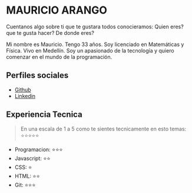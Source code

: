 # MAURICIO ARANGO

Cuentanos algo sobre ti que te gustara todos conocieramos: Quien eres? que te gusta hacer? De donde eres?

Mi nombre es Mauricio. Tengo 33 años. Soy licenciado en Matemáticas y Física. Vivo en Medellín. Soy un apasionado de la tecnología y quiero comenzar en el mundo de la programación.

## Perfiles sociales

- [Github](https://github.com/ffyto)
- [Linkedin](www.linkedin.com/in/carlos-mauricio-bb58441a4)

## Experiencia Tecnica
> En una escala de 1 a 5 como te sientes tecnicamente en esto temas:  ⭐️⭐️⭐️⭐️⭐️

- Programacion: ⭐️⭐️⭐️
- Javascript: ⭐️⭐️
- CSS: ⭐️
- HTML: ⭐️⭐️
- Git: ⭐️⭐️⭐️
